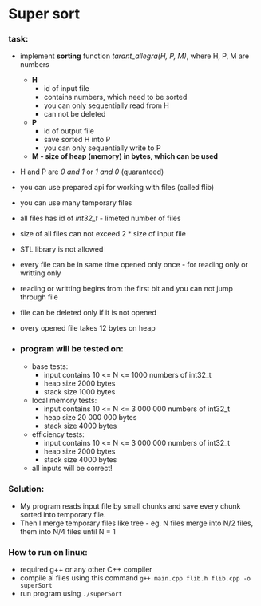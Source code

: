 # Super sort

### task:

- implement **sorting** function _tarant_allegra(H, P, M)_, where H, P, M are numbers
  - **H**
    - id of input file
    - contains numbers, which need to be sorted
    - you can only sequentially read from H
    - can not be deleted
  - **P**
    - id of output file
    - save sorted H into P
    - you can only sequentially write to P
  - **M - size of heap (memory) in bytes, which can be used**
- H and P are _0 and 1_ or _1 and 0_ (quaranteed)
- you can use prepared api for working with files (called flib)
- you can use many temporary files
- all files has id of _int32_t_ - limeted number of files
- size of all files can not exceed 2 \* size of input file
- STL library is not allowed
- every file can be in same time opened only once - for reading only or writting only
- reading or writting begins from the first bit and you can not jump through file
- file can be deleted only if it is not opened
- overy opened file takes 12 bytes on heap

- ### program will be tested on:
  - base tests:
    - input contains 10 <= N <= 1000 numbers of int32_t
    - heap size 2000 bytes
    - stack size 1000 bytes
  - local memory tests:
    - input contains 10 <= N <= 3 000 000 numbers of int32_t
    - heap size 20 000 000 bytes
    - stack size 4000 bytes
  - efficiency tests:
    - input contains 10 <= N <= 3 000 000 numbers of int32_t
    - heap size 2000 bytes
    - stack size 4000 bytes
  - all inputs will be correct!

### Solution:

- My program reads input file by small chunks and save every chunk sorted into temporary file.
- Then I merge temporary files like tree - eg. N files merge into N/2 files, them into N/4 files until N = 1

### How to run on linux:

- required g++ or any other C++ compiler
- compile al files using this command `g++ main.cpp flib.h flib.cpp -o superSort`
- run program using `./superSort`
